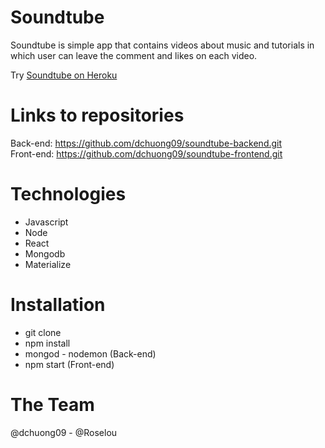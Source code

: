 # Soundtube 

Soundtube is simple app that contains videos about music and tutorials in which user can leave the comment and likes on each video.

Try [Soundtube on Heroku](https://sheltered-wildwood-57874.herokuapp.com/)

# Links to repositories

Back-end: https://github.com/dchuong09/soundtube-backend.git <br />
Front-end: https://github.com/dchuong09/soundtube-frontend.git

# Technologies 

* Javascript 
* Node
* React 
* Mongodb 
* Materialize

# Installation

* git clone 
* npm install
* mongod - nodemon (Back-end)
* npm start (Front-end)

# The Team 

@dchuong09 - @Roselou